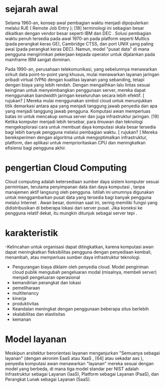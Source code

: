# sejarah awal
Selama 1960-an, konsep awal pembagian waktu menjadi dipopulerkan melalui RJE ( Remote Job Entry ); [18] terminologi ini sebagian besar dikaitkan dengan vendor besar seperti IBM dan DEC . Solusi pembagian waktu penuh tersedia pada awal 1970-an pada platform seperti Multics (pada perangkat keras GE), Cambridge CTSS, dan port UNIX yang paling awal (pada perangkat keras DEC). Namun, model "pusat data" di mana pengguna mengirimkan pekerjaan kepada operator untuk dijalankan pada mainframe IBM sangat dominan.

Pada 1990-an, perusahaan telekomunikasi, yang sebelumnya menawarkan sirkuit data point-to-point yang khusus, mulai menawarkan layanan jaringan pribadi virtual (VPN) dengan kualitas layanan yang sebanding, tetapi dengan biaya yang lebih rendah. Dengan mengalihkan lalu lintas sesuai keinginan untuk menyeimbangkan penggunaan server, mereka dapat menggunakan bandwidth jaringan keseluruhan secara lebih efektif. [ rujukan? ] Mereka mulai menggunakan simbol cloud untuk menunjukkan titik demarkasi antara apa yang menjadi tanggung jawab penyedia dan apa yang menjadi tanggung jawab pengguna. Komputasi awan memperluas batas ini untuk mencakup semua server dan juga infrastruktur jaringan. [19] Ketika komputer menjadi lebih tersebar, para ilmuwan dan teknologi mengeksplorasi cara untuk membuat daya komputasi skala besar tersedia bagi lebih banyak pengguna melalui pembagian waktu. [ rujukan? ] Mereka bereksperimen dengan algoritma untuk mengoptimalkan infrastruktur, platform, dan aplikasi untuk memprioritaskan CPU dan meningkatkan efisiensi bagi pengguna akhir.
# pengertian Cloud Computing

Cloud computing adalah ketersediaan sumber daya sistem komputer sesuai permintaan, terutama penyimpanan data dan daya komputasi , tanpa manajemen aktif langsung oleh pengguna. Istilah ini umumnya digunakan untuk menggambarkan pusat data yang tersedia bagi banyak pengguna melalui Internet . Awan besar, dominan saat ini, sering memiliki fungsi yang didistribusikan di beberapa lokasi dari server pusat. Jika koneksi ke pengguna relatif dekat, itu mungkin ditunjuk sebagai server tepi .

# karakteristik
-Kelincahan untuk organisasi dapat ditingkatkan, karena komputasi awan dapat meningkatkan fleksibilitas pengguna dengan penyediaan kembali, menambah, atau memperluas sumber daya infrastruktur teknologi.
- Pengurangan biaya diklaim oleh penyedia cloud. Model pengiriman cloud publik mengubah pengeluaran modal (misalnya, membeli server) menjadi pengeluaran operasional 
- kemandirian perangkat dan lokasi
- pemeliharaan
- multitenancy
- kinerja
- produktivitas
- Keandalan meningkat dengan penggunaan beberapa situs berlebih
- skalabilitas dan elastisitas
- kemanan

# Model layanan
Meskipun arsitektur berorientasi layanan menganjurkan "Semuanya sebagai layanan" (dengan akronim EaaS atau XaaS , [64] atau sekadar aas ), penyedia komputasi awan menawarkan "layanan" mereka sesuai dengan model yang berbeda, di mana tiga model standar per NIST adalah Infrastruktur sebagai Layanan (IaaS), Platform sebagai Layanan (PaaS), dan Perangkat Lunak sebagai Layanan (SaaS).

